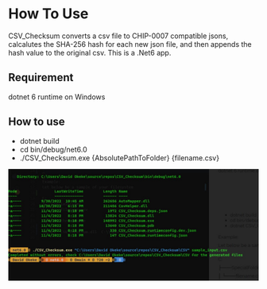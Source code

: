 
# How To Use
CSV_Checksum converts a csv file to CHIP-0007 compatible jsons, calcalutes the SHA-256 hash for each new json file, and then appends the hash value to the original csv. This is a .Net6 app.

## Requirement
dotnet 6 runtime on Windows

## How to use

- dotnet build
- cd bin/debug/net6.0
- ./CSV_Checksum.exe {AbsolutePathToFolder} {filename.csv}

![SampleConsole](sample.jpg)
